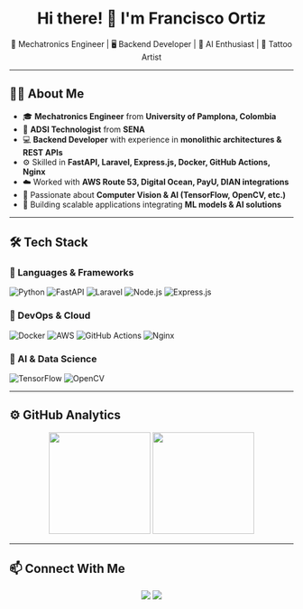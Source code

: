 <h1 align="center">Hi there! 👋 I'm Francisco Ortiz</h1>

<p align="center">
  🚀 Mechatronics Engineer | 🖥️ Backend Developer | 🤖 AI Enthusiast | 🎨 Tattoo Artist
</p>

---

## 👨‍💻 About Me

- 🎓 **Mechatronics Engineer** from **University of Pamplona, Colombia**  
- 🏅 **ADSI Technologist** from **SENA**  
- 💻 **Backend Developer** with experience in **monolithic architectures & REST APIs**  
- ⚙️ Skilled in **FastAPI, Laravel, Express.js, Docker, GitHub Actions, Nginx**  
- ☁️ Worked with **AWS Route 53, Digital Ocean, PayU, DIAN integrations**  
- 🔬 Passionate about **Computer Vision & AI (TensorFlow, OpenCV, etc.)**  
- 🚀 Building scalable applications integrating **ML models & AI solutions**  

---

## 🛠️ Tech Stack

### 🔹 Languages & Frameworks
![Python](https://img.shields.io/badge/Python-3776AB?style=for-the-badge&logo=python&logoColor=white)
![FastAPI](https://img.shields.io/badge/FastAPI-009688?style=for-the-badge&logo=fastapi&logoColor=white)
![Laravel](https://img.shields.io/badge/Laravel-FF2D20?style=for-the-badge&logo=laravel&logoColor=white)
![Node.js](https://img.shields.io/badge/Node.js-43853D?style=for-the-badge&logo=node.js&logoColor=white)
![Express.js](https://img.shields.io/badge/Express.js-000000?style=for-the-badge&logo=express&logoColor=white)

### 🔹 DevOps & Cloud
![Docker](https://img.shields.io/badge/Docker-2496ED?style=for-the-badge&logo=docker&logoColor=white)
![AWS](https://img.shields.io/badge/AWS-232F3E?style=for-the-badge&logo=amazonaws&logoColor=white)
![GitHub Actions](https://img.shields.io/badge/GitHub_Actions-2088FF?style=for-the-badge&logo=github-actions&logoColor=white)
![Nginx](https://img.shields.io/badge/Nginx-009639?style=for-the-badge&logo=nginx&logoColor=white)

### 🔹 AI & Data Science
![TensorFlow](https://img.shields.io/badge/TensorFlow-FF6F00?style=for-the-badge&logo=tensorflow&logoColor=white)
![OpenCV](https://img.shields.io/badge/OpenCV-5C3EE8?style=for-the-badge&logo=opencv&logoColor=white)

---

## ⚙️ GitHub Analytics

<p align="center">
  <img height="180em" src="https://github-readme-stats.vercel.app/api?username=knarfortiz&show_icons=true&theme=buefy&include_all_commits=true&count_private=true"/>
  <img height="180em" src="https://github-readme-stats.vercel.app/api/top-langs/?username=knarfortiz&layout=compact&langs_count=6&theme=buefy"/>
</p>

---

## 📫 Connect With Me
<p align="center">
  <a href="https://linkedin.com/in/francisco-gonzalez-ortiz"><img src="https://img.shields.io/badge/LinkedIn-0077B5?style=for-the-badge&logo=linkedin&logoColor=white"></a>
  <a href="mailto:o.g.knarf@hotmail.com"><img src="https://img.shields.io/badge/Email-D14836?style=for-the-badge&logo=gmail&logoColor=white"></a>
</p>
